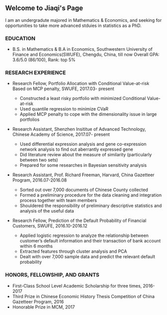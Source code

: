 
## Welcome to Jiaqi's Page

I am an undergradute majored in Mathematics & Economics, and seeking for opportunities to take more advanced stduies in statistics as a PhD.


### EDUCATION 
* B.S. in Mathematics & B.A in Economics, Southwestern University of Finance and Economics(SWUFE), Chengdu, China, till now
  Overall GPA: 3.6/5.0 (86/100), Rank: top 5%
  
### RESEARCH EXPERIENCE
* Research Fellow, Portfolio Allocation with Conditional Value-at-risk Based on MCP penalty, SWUFE, 2017.03- present
  * Constructed a least risky portfolio with minimized Conditional Value-at-risk
  * Used quantile regression to minimize CVaR
  * Applied MCP penalty to cope with the dimensionality issue in large portfolios

* Research Assistant, Shenzhen Insititue of Advanced Technology, Chinese Academy of Science, 2017.07- present
  * Used differential expression analysis and gene co-expression network analysis to find out aberrantly expressed gene
  * Did literature review about the measure of similarity (particularly between two sets)
  * Prepared for some researches in Bayesian sensitivity analysis

* Research Assistant, Prof. Richard Freeman, Harvard, China Gazetteer Program, 2016.07-2016.08
  * Sorted out over 7,000 documents of Chinese County collected
  * Formed a preliminary procedure for the data cleaning and integration process together with team members
  * Shouldered the responsibility of preliminary descriptive statistics and analysis of the useful data
  

* Research Fellow, Prediction of  the Default Probability of Financial Customers, SWUFE, 2016.10-2016.12
  * Applied logistic regression to analyze the relationship between customer’s default information and their transaction of bank account within 6 months
  * Extracted features through cluster analysis and PCA
  * Dealt with over 7,000 sample data and predict the relevant default probability
  

### HONORS, FELLOWSHIP, AND GRANTS
* First-Class School Level Academic Scholarship for three times, 2016-2017
* Third Prize in Chinese Economic History Thesis Competition of China Gazetteer Program, 2016
* Honorable Prize in MCM, 2017
